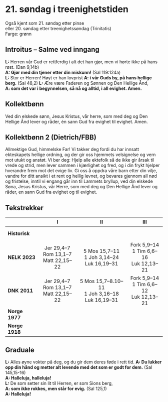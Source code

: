 # 21. søndag i treenighetstiden

Også kjent som 21. søndag etter pinse  
eller 20. søndag etter treenighetssøndag (Trinitatis)  
Farge: grønn  

## Introitus – Salme ved inngang

**L:** Herren vår Gud er rettferdig i alt det han gjør, men vi hørte ikke på hans røst. (Dan 9,14b)  
**A: Gjør med din tjener etter din miskunn!** (Sal 119:124a)  
**L:** Stor er Herren! Høyt er han lovprist
**A: i vår Guds by, på hans hellige berg.** (Sal 48,2)
**L:** Ære være Faderen og Sønnen og Den Hellige Ånd,  
**A: som det var i begynnelsen, så nå og alltid, i all evighet. Amen.**  

## Kollektbønn

Ved din elskede sønn, Jesus Kristus, vår herre, som med deg og Den Hellige Ånd lever og råder, én sann Gud fra evighet til evighet. Amen.

## Kollektbønn 2 (Dietrich/FBB)

Allmektige Gud, himmelske Far! Vi takker deg fordi du har innsatt ekteskapets hellige ordning, og der gir oss hjemmets velsignelse og vern mot utukt og anstøt. Vi ber deg: Hjelp alle ektefolk så de ikke gir årsak til vrede og strid, men lever sammen i kjærlighet og fred, og i din frykt hjelper hverandre frem mot det evige liv. Gi oss å oppdra våre barn etter din vilje, vandre for ditt ansikt i et rent og hellig levnet, og bevares gjennom all nød og fristelse, inntil vi engang går inn til Lammets bryllup, ved din elskede Søna, Jesus Kristus, vår Herre, som med deg og Den Hellige Ånd lever og råder, en sann Gud fra evighet og til evighet.

## Tekstrekker

| |**I**|**II**|**III**|
|:---|:---:|:---:|:---:|
|**Historisk**| <br> <br> | <br> <br> | <br> <br> |
|**NELK 2023**| Jer 29,4–7<br>Rom 13,1–7<br>Matt 22,15–22|5 Mos 15,7–11<br>1 Joh 3,14–24 <br>Luk 16,19–31|Fork 5,9–14<br>1 Tim 6,6–16 <br>Luk 12,13–21 |
|**DNK 2011**| Jer 29,4–7<br>Rom 13,1–7<br>Matt 22,15–22|5 Mos 15,7–8.10–11<br>1 Joh 3,16–18<br>Luk 16,19–31|Fork 5,9–14<br>1 Tim 6,6–12<br>Luk 12,13–21 |
|**Norge 1977**| <br> <br> | <br> <br> | <br> <br> |
|**Norge 1918**| <br> <br> | <br> <br> | <br> <br> |

## Graduale

**L:** Alles øyne vokter på deg, og du gir dem deres føde i rett tid.
**A: Du lukker opp din hånd og metter alt levende med det som er godt for dem.** (Sal 145,15-16)  
**A: Halleluja, halleluja!**  
**L:** De som setter sin lit til Herren, er som Sions berg,  
**A: som ikke rokkes, men står for evig.** (Sal 125,1)   
**A: Halleluja!**  